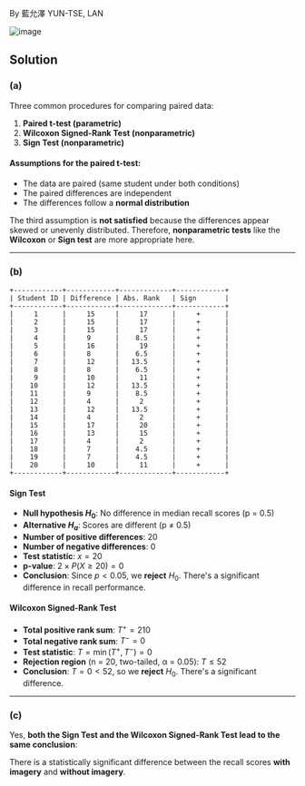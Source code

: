 By 藍允澤 YUN-TSE, LAN

![image](https://github.com/user-attachments/assets/42f57786-a754-41fd-acd9-ec5530bacd36)


## Solution

### (a)

Three common procedures for comparing paired data:

1. **Paired t-test (parametric)**
2. **Wilcoxon Signed-Rank Test (nonparametric)**
3. **Sign Test (nonparametric)**

####  Assumptions for the **paired t-test**:

* The data are paired (same student under both conditions) 
* The paired differences are independent 
* The differences follow a **normal distribution** 

The third assumption is **not satisfied** because the differences appear skewed or unevenly distributed. Therefore, **nonparametric tests** like the **Wilcoxon** or **Sign test** are more appropriate here.

---

###  (b)

```plaintext
+------------+------------+-------------+------------+
| Student ID | Difference | Abs. Rank   | Sign       |
+------------+------------+-------------+------------+
|     1      |     15     |     17      |     +      |
|     2      |     15     |     17      |     +      |
|     3      |     15     |     17      |     +      |
|     4      |     9      |    8.5      |     +      |
|     5      |     16     |     19      |     +      |
|     6      |     8      |    6.5      |     +      |
|     7      |     12     |   13.5      |     +      |
|     8      |     8      |    6.5      |     +      |
|     9      |     10     |     11      |     +      |
|    10      |     12     |   13.5      |     +      |
|    11      |     9      |    8.5      |     +      |
|    12      |     4      |     2       |     +      |
|    13      |     12     |   13.5      |     +      |
|    14      |     4      |     2       |     +      |
|    15      |     17     |     20      |     +      |
|    16      |     13     |     15      |     +      |
|    17      |     4      |     2       |     +      |
|    18      |     7      |    4.5      |     +      |
|    19      |     7      |    4.5      |     +      |
|    20      |     10     |     11      |     +      |
+------------+------------+-------------+------------+
```

####  Sign Test

* **Null hypothesis $H_0$**: No difference in median recall scores (p = 0.5)
* **Alternative $H_a$**: Scores are different (p ≠ 0.5)
* **Number of positive differences**: 20
* **Number of negative differences**: 0
* **Test statistic**: $x = 20$
* **p-value**: $2 \times P(X \geq 20) = 0$
* **Conclusion**: Since $p < 0.05$, we **reject** $H_0$. There's a significant difference in recall performance.

####  Wilcoxon Signed-Rank Test

* **Total positive rank sum**: $T^+ = 210$
* **Total negative rank sum**: $T^- = 0$
* **Test statistic**: $T = \min(T^+, T^-) = 0$
* **Rejection region** (n = 20, two-tailed, α = 0.05): $T \leq 52$
* **Conclusion**: $T = 0 < 52$, so we **reject** $H_0$. There's a significant difference.

---

###  (c)
Yes, **both the Sign Test and the Wilcoxon Signed-Rank Test lead to the same conclusion**:

There is a statistically significant difference between the recall scores **with imagery** and **without imagery**.
